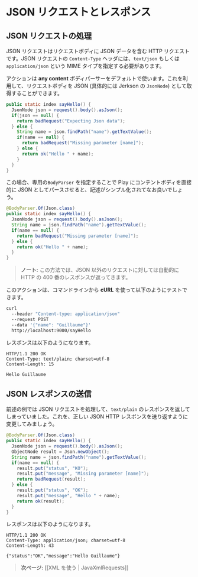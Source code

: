 <!-- translated -->
<!--
# Handling and serving JSON requests
-->
# JSON リクエストとレスポンス

<!--
## Handling a JSON request
-->
## JSON リクエストの処理

<!--
A JSON request is an HTTP request using a valid JSON payload as request body. Its `Content-Type` header must specify the `text/json` or `application/json` MIME type.
-->
JSON リクエストはリクエストボディに JSON データを含む HTTP リクエストです。JSON リクエストの `Content-Type` ヘッダには、`text/json` もしくは `application/json` という MIME タイプを指定する必要があります。

<!--
By default an action uses an **any content** body parser, which you can use to retrieve the body as JSON (actually as a Jerkson `JsonNode`):
-->
アクションは **any content** ボディパーサーをデフォルトで使います。これを利用して、リクエストボディを JSON (具体的には Jerkson の `JsonNode`) として取得することができます。

```java
public static index sayHello() {
  JsonNode json = request().body().asJson();
  if(json == null) {
    return badRequest("Expecting Json data");
  } else {
    String name = json.findPath("name").getTextValue();
    if(name == null) {
      return badRequest("Missing parameter [name]");
    } else {
      return ok("Hello " + name);
    }
  }
}
```

<!--
Of course it’s way better (and simpler) to specify our own `BodyParser` to ask Play to parse the content body directly as JSON:
-->
この場合、専用の`BodyParser` を指定することで Play にコンテントボディを直接的に JSON としてパースさせると、記述がシンプル化されてなお良いでしょう。

```java
@BodyParser.Of(Json.class)
public static index sayHello() {
  JsonNode json = request().body().asJson();
  String name = json.findPath("name").getTextValue();
  if(name == null) {
    return badRequest("Missing parameter [name]");
  } else {
    return ok("Hello " + name);
  }
}
```

<!--
> **Note:** This way, a 400 HTTP response will be automatically returned for non JSON requests. 
-->
> **ノート:** この方法では、JSON 以外のリクエストに対しては自動的に HTTP の 400 番のレスポンスが返ってきます。

<!--
You can test it with **cURL** from a command line:
-->
このアクションは、コマンドラインから **cURL** を使って以下のようにテストできます。

```bash
curl 
  --header "Content-type: application/json" 
  --request POST 
  --data '{"name": "Guillaume"}' 
  http://localhost:9000/sayHello
```

<!--
It replies with:
-->
レスポンスは以下のようになります。

```http
HTTP/1.1 200 OK
Content-Type: text/plain; charset=utf-8
Content-Length: 15

Hello Guillaume
```

<!--
## Serving a JSON response
-->
## JSON レスポンスの送信

<!--
In our previous example we handled a JSON request, but replied with a `text/plain` response. Let’s change that to send back a valid JSON HTTP response:
-->
前述の例では JSON リクエストを処理して、`text/plain` のレスポンスを返してしまっていました。これを、正しい JSON HTTP レスポンスを送り返すように変更してみましょう。

```java
@BodyParser.Of(Json.class)
public static index sayHello() {
  JsonNode json = request().body().asJson();
  ObjectNode result = Json.newObject();
  String name = json.findPath("name").getTextValue();
  if(name == null) {
    result.put("status", "KO");
    result.put("message", "Missing parameter [name]");
    return badRequest(result);
  } else {
    result.put("status", "OK");
    result.put("message", "Hello " + name);
    return ok(result);
  }
}
```

<!--
Now it replies with:
-->
レスポンスは以下のようになります。

```http
HTTP/1.1 200 OK
Content-Type: application/json; charset=utf-8
Content-Length: 43

{"status":"OK","message":"Hello Guillaume"}
```

<!--
> **Next:** [[Working with XML | JavaXmlRequests]]
-->
> **次ページ:** [[XML を使う | JavaXmlRequests]]
